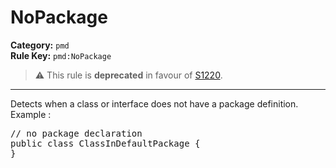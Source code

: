 # NoPackage
**Category:** `pmd`<br/>
**Rule Key:** `pmd:NoPackage`<br/>
> :warning: This rule is **deprecated** in favour of [S1220](https://rules.sonarsource.com/java/RSPEC-1220).

-----

Detects when a class or interface does not have a package definition. Example :
<pre>
// no package declaration
public class ClassInDefaultPackage {
}
  </pre>
